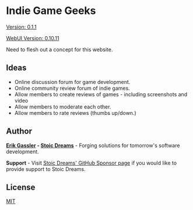 # Indie Game Geeks

[Version: 0.1.1](https://github.com/StoicDreams/IndieGameGeeks)

[WebUI Version: 0.10.11](https://github.com/StoicDreams/WebUI)

Need to flesh out a concept for this website.

## Ideas

* Online discussion forum for game development.
* Online community review forum of indie games.
* Allow members to create reviews of games - including screenshots and video
* Allow members to moderate each other.
* Allow members to rate reviews (thumbs up/down.)

## Author

**[Erik Gassler](https://www.erikgassler.com) - [Stoic Dreams](https://www.stoicdreams.com)** - Forging solutions for tomorrow's software development.

**Support** - Visit [Stoic Dreams' GitHub Sponsor page](https://github.com/sponsors/StoicDreams) if you would like to provide support to Stoic Dreams.

## License

[MIT](LICENSE)

